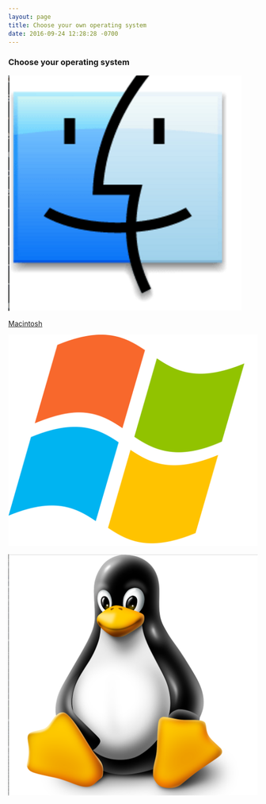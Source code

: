 ```yaml
---
layout: page
title: Choose your own operating system
date: 2016-09-24 12:28:28 -0700
---
```


### Choose your operating system


![mac os logo](/assets/mac-logo.png)

[Macintosh](03-macintosh-osx-setup)

![windows logo](/assets/windows-logo.png)

![mac os logo](/assets/linux-logo.png)
